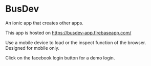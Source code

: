 # BusDev

An ionic app that creates other apps.

This app is hosted on https://busdev-app.firebaseapp.com/

Use a mobile device to load or the inspect function of the browser. Designed for mobile only.

Click on the facebook login button for a demo login.
